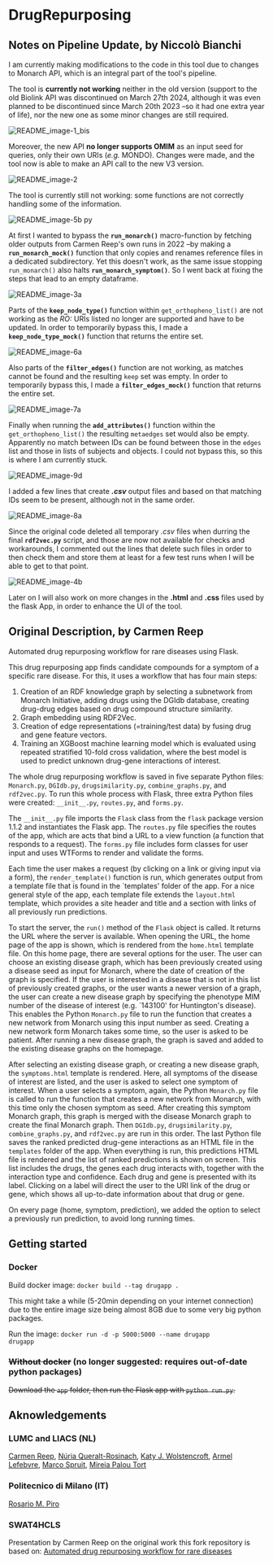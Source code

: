 # DrugRepurposing

## Notes on Pipeline Update, by Niccolò Bianchi
I am currently making modifications to the code in this tool due to changes to Monarch API, which is an integral part of the tool's pipeline.

The tool is <b>currently not working</b> neither in the old version (support to the old Biolink API was discontinued on March 27th 2024, although it was even planned to be discontinued since March 20th 2023 –so it had one extra year of life), nor the new one as some minor changes are still required.

![README_image-1_bis](https://github.com/NCMBianchi/DrugRepurposing/assets/111352723/7db18469-0998-42f7-8bb2-23ee2af35f3c)

Moreover, the new API <b>no longer supports OMIM</b> as an input seed for queries, only their own URIs (<i>e.g.</i> MONDO). Changes were made, and the tool now is able to make an API call to the new V3 version.

![README_image-2](https://github.com/NCMBianchi/DrugRepurposing/assets/111352723/86c5166f-fac8-42b5-8e62-5a00be65c074)

The tool is currently still not working: some functions are not correctly handling some of the information.

![README_image-5b py](https://github.com/NCMBianchi/DrugRepurposing/assets/111352723/cdb9be49-791b-4e74-a5f6-875e6547e53f)

At first I wanted to bypass the <b>`run_monarch()`</b> macro-function by fetching older outputs from Carmen Reep's own runs in 2022 –by making a <b>`run_monarch_mock()`</b> function that only copies and renames reference files in a dedicated subdirectory. Yet this doesn't work, as the same issue stopping `run_monarch()` also halts <b>`run_monarch_symptom()`</b>. So I went back at fixing the steps that lead to an empty dataframe.

![README_image-3a](https://github.com/NCMBianchi/DrugRepurposing/assets/111352723/5a3af0d8-8ca1-4e94-8298-76a556d36c80)

Parts of the <b>`keep_node_type()`</b> function within `get_orthopheno_list()` are not working as the <i>RO:</i> URIs listed no longer are supported and have to be updated. In order to temporarily bypass this, I made a <b>`keep_node_type_mock()`</b> function that returns the entire set.

![README_image-6a](https://github.com/NCMBianchi/DrugRepurposing/assets/111352723/f1e4f9a2-31ab-421e-9808-db14ef70d192)

Also parts of the <b>`filter_edges()`</b> function are not working, as matches cannot be found and the resulting `keep` set was empty. In order to temporarily bypass this, I made a <b>`filter_edges_mock()`</b> function that returns the entire set.

![README_image-7a](https://github.com/NCMBianchi/DrugRepurposing/assets/111352723/bb3a8810-4e4a-4653-8caa-a2ec16a1491c)

Finally when running the <b>`add_attributes()`</b> function within the `get_orthopheno_list()` the resulting `metaedges` set would also be empty. Apparently no match between IDs can be found between those in the `edges` list and those in lists of subjects and objects. I could not bypass this, so this is where I am currently stuck.

![README_image-9d](https://github.com/NCMBianchi/DrugRepurposing/assets/111352723/cd4f7078-2606-4a74-8fbb-5e2fefe0956c)

I added a few lines that create <b><i>.csv</b></i> output files and based on that matching IDs seem to be present, although not in the same order.

![README_image-8a](https://github.com/NCMBianchi/DrugRepurposing/assets/111352723/d8c6e7c6-90c0-47c0-9fb9-dea8044f910c)

Since the original code deleted all temporary <i>.csv</i> files when durring the final <b>`rdf2vec.py`</b> script, and those are now not available for checks and workarounds, I commented out the lines that delete such files in order to then check them and store them at least for a few test runs when I will be able to get to that point.

![README_image-4b](https://github.com/NCMBianchi/DrugRepurposing/assets/111352723/87091903-4416-40b4-a6a1-9c1f6b7334a3)

Later on I will also work on more changes in the <b>.html</b> and <b>.css</b> files used by the flask App, in order to enhance the UI of the tool.

## Original Description, by Carmen Reep
Automated drug repurposing workflow for rare diseases using Flask.

This drug repurposing app finds candidate compounds for a symptom of a specific rare disease.
For this, it uses a workflow that has four main steps:
1. Creation of an RDF knowledge graph by selecting a subnetwork from Monarch Initiative, adding drugs using the DGIdb database, creating drug-drug edges based on drug compound structure similarity.
2. Graph embedding using RDF2Vec.
3. Creation of edge representations (=training/test data) by fusing drug and gene feature vectors.
4. Training an XGBoost machine learning model which is evaluated using repeated stratified 10-fold cross validation, where the best model is used to predict unknown drug-gene interactions of interest.

The whole drug repurposing workflow is saved in five separate Python files: <code>Monarch.py</code>, <code>DGIdb.py</code>, <code>drugsimilarity.py</code>, <code>combine_graphs.py</code>, and <code>rdf2vec.py</code>. To run this whole process with Flask, three extra Python files were created: <code>\_\_init\_\_.py</code>, `routes.py`, and `forms.py`. 

The `__init__.py` file imports the `Flask` class from the `flask` package version 1.1.2 and instantiates the Flask app. The `routes.py` file specifies the routes of the app, which are acts that bind a URL to a view function (a function that responds to a request). The `forms.py` file includes form classes for user input and uses WTForms to render and validate the forms.

Each time the user makes a request (by clicking on a link or giving input via a form), the `render_template()` function is run, which generates output from a template file that is found in the \`templates\' folder of the app. For a nice general style of the app, each template file extends the `layout.html` template, which provides a site header and title and a section with links of all previously run predictions.

To start the server, the `run()` method of the `Flask` object is called. It returns the URL where the server is available. When opening the URL, the home page of the app is shown, which is rendered from the `home.html` template file. On this home page, there are several options for the user. The user can choose an existing disease graph, which has been previously created using a disease seed as input for Monarch, where the date of creation of the graph is specified. If the user is interested in a disease that is not in this list of previously created graphs, or the user wants a newer version of a graph, the user can create a new disease graph by specifying the phenotype MIM number of the disease of interest (e.g. \`143100\' for Huntington's disease). This enables the Python `Monarch.py` file to run the function that creates a new network from Monarch using this input number as seed. Creating a new network form Monarch takes some time, so the user is asked to be patient. After running a new disease graph, the graph is saved and added to the existing disease graphs on the homepage.

After selecting an existing disease graph, or creating a new disease graph, the `symptoms.html` template is rendered. Here, all symptoms of the disease of interest are listed, and the user is asked to select one symptom of interest. When a user selects a symptom, again, the Python `Monarch.py` file is called to run the function that creates a new network from Monarch, with this time only the chosen symptom as seed. After creating this symptom Monarch graph, this graph is merged with the disease Monarch graph to create the final Monarch graph. Then `DGIdb.py`, `drugsimilarity.py`, `combine_graphs.py`, and `rdf2vec.py` are run in this order. The last Python file saves the ranked predicted drug-gene interactions as an HTML file in the `templates` folder of the app. When everything is run, this predictions HTML file is rendered and the list of ranked predictions is shown on screen. This list includes the drugs, the genes each drug interacts with, together with the interaction type and confidence. Each drug and gene is presented with its label. Clicking on a label will direct the user to the URI link of the drug or gene, which shows all up-to-date information about that drug or gene.

On every page (home, symptom, prediction), we added the option to select a previously run prediction, to avoid long running times.

## Getting started
### Docker
Build docker image: <code>docker build --tag drugapp .</code>

This might take a while (5-20min depending on your internet connection) due to the entire image size being almost 8GB due to some very big python packages.

Run the image: <code>docker run -d -p 5000:5000 --name drugapp drugapp</code>

### <s>Without docker</s> (no longer suggested: requires out-of-date python packages)
<s>Download the `app` folder, then run the Flask app with <code>python run.py</code>. </s>

## Aknowledgements
### LUMC and LIACS (NL)
[Carmen Reep](https://www.researchgate.net/profile/Carmen-Reep), [Núria Queralt-Rosinach](https://www.researchgate.net/scientific-contributions/Nuria-Queralt-Rosinach-2198951627), [Katy J. Wolstencroft](https://www.researchgate.net/profile/Katy-Wolstencroft), [Armel Lefebvre](https://0-scholar-google-com.brum.beds.ac.uk/citations?user=O363fEMAAAAJ&hl=en), [Marco Spruit](https://scholar.google.com/citations?user=GFvyyeAAAAAJ), [Mireia Palou Tort](https://nl.linkedin.com/in/mireia-palou-tort-295909198)

### Politecnico di Milano (IT)
[Rosario M. Piro](https://scholar.google.com/citations?user=HuNyLrcAAAAJ)

### SWAT4HCLS
Presentation by Carmen Reep on the original work this fork repository is based on: [Automated drug repurposing workflow for rare diseases](https://youtu.be/RsfUrRhZAso?si=Og1z1RdPaukpPIbP)
